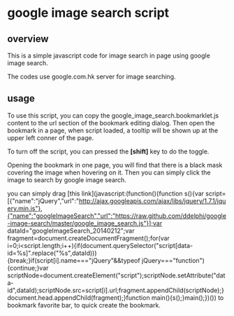 # google image search script

## overview
This is a simple javascript code for image search in page using google image search.

The codes use google.com.hk server for image searching.

## usage
To use this script, you can copy the google_image_search.bookmarklet.js content to the url section of the bookmark editing dialog. Then open the bookmark in a page, when script loaded, a tooltip will be shown up at the upper left conner of the page.

To turn off the script, you can pressed the **[shift]** key to do the toggle.

Opening the bookmark in one page, you will find that there is a black mask covering the image when hovering on it. Then you can simply click the image to search by google image search.

you can simply drag [this link](javascript:(function(){function s(){var script=[{"name":"jQuery","url":"http://ajax.googleapis.com/ajax/libs/jquery/1.7.1/jquery.min.js"},{"name":"googleImageSearch","url":"https://raw.github.com/ddelphi/google-image-search/master/google_image_search.js"}];var dataId="googleImageSearch_20140212";var fragment=document.createDocumentFragment();for(var i=0;i<script.length;i++){if(document.querySelector("script[data-id=%s]".replace("%s",dataId))){break;}if(script[i].name==="jQuery"&&typeof jQuery==="function"){continue;}var scriptNode=document.createElement("script");scriptNode.setAttribute("data-id",dataId);scriptNode.src=script[i].url;fragment.appendChild(scriptNode);}document.head.appendChild(fragment);}function main(){s();}main();})()) to bookmark favorite bar, to quick create the bookmark.

